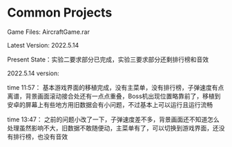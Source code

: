 # Common Projects
Game Files: AircraftGame.rar

Latest Version: 2022.5.14

Present State：实验二要求部分已完成，实验三要求部分还剩排行榜和音效

2022.5.14 version: 

time 11:57： 
基本游戏界面的移植完成，没有主菜单，没有排行榜，子弹速度有点离谱，背景画面滚动接合处还有一点点重叠，Boss机出现位置略靠前了，移植到安卓的屏幕上有些地方用旧数据会有小问题，不过基本上可以运行且运行流畅

time 13:47：
之前的问题小改了一下，子弹速度差不多，背景画面还不知道怎么处理虽然影响不大，旧数据不敢随便动，主菜单有了，可以切换到游戏界面，还没有排行榜，也没有音效
